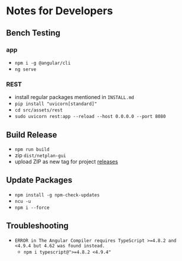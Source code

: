 # Notes for Developers

## Bench Testing

### app

- `npm i -g @angular/cli`
- `ng serve`

### REST

- install regular packages mentioned in `INSTALL.md`
- `pip install "uvicorn[standard]"`
- `cd src/assets/rest`
- `sudo uvicorn rest:app --reload --host 0.0.0.0 --port 8080`

## Build Release

- `npm run build`
- zip `dist/netplan-gui`
- upload ZIP as new tag for project [releases](https://github.com/xinthose/Netplan-GUI/releases)

## Update Packages

- `npm install -g npm-check-updates`
- `ncu -u`
- `npm i --force`

## Troubleshooting

- `ERROR in The Angular Compiler requires TypeScript >=4.8.2 and <4.9.4 but 4.62 was found instead.`
  - `npm i typescript@">=4.8.2 <4.9.4"`
